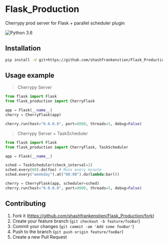 # Flask_Production
Cherrypy prod server for Flask + parallel scheduler plugin

![Python 3.6](https://img.shields.io/badge/python-3.6+-blue.svg)

## Installation

```sh
pip install -U git+https://github.com/shashfrankenstien/Flask_Production.git
```


## Usage example

> Cherrypy Server
```py
from flask import Flask
from flask_production import CherryFlask

app = Flask(__name__)
cherry = CherryFlask(app)

cherry.run(host="0.0.0.0", port=8080, threads=5, debug=False)
```

> Cherrypy Server + TaskScheduler
```py
from flask import Flask
from flask_production import CherryFlask, TaskScheduler

app = Flask(__name__)

sched = TaskScheduler(check_interval=2)
sched.every(60).do(foo) # Runs every minute
sched.every("weekday").at("08:00").do(lambda:bar())

cherry = CherryFlask(app, scheduler=sched)
cherry.run(host="0.0.0.0", port=8080, threads=5, debug=False)
```
## Contributing

1. Fork it (<https://github.com/shashfrankenstien/Flask_Production/fork>)
2. Create your feature branch (`git checkout -b feature/fooBar`)
3. Commit your changes (`git commit -am 'Add some fooBar'`)
4. Push to the branch (`git push origin feature/fooBar`)
5. Create a new Pull Request
